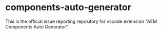 # components-auto-generator
This is the official issue reporting repository for vscode extension "AEM Components Auto Generator" 
